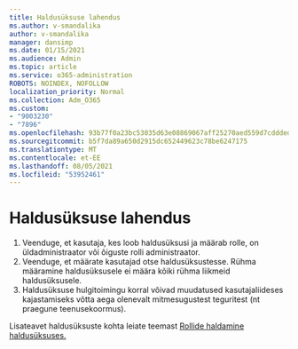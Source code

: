 ```yaml
---
title: Haldusüksuse lahendus
ms.author: v-smandalika
author: v-smandalika
manager: dansimp
ms.date: 01/15/2021
ms.audience: Admin
ms.topic: article
ms.service: o365-administration
ROBOTS: NOINDEX, NOFOLLOW
localization_priority: Normal
ms.collection: Adm_O365
ms.custom:
- "9003230"
- "7896"
ms.openlocfilehash: 93b77f0a23bc53035d63e08869067aff25270aed559d7cddded04aaa92285302
ms.sourcegitcommit: b5f7da89a650d2915dc652449623c78be6247175
ms.translationtype: MT
ms.contentlocale: et-EE
ms.lasthandoff: 08/05/2021
ms.locfileid: "53952461"
---
```

# <a name="administrative-unit-solution"></a>Haldusüksuse lahendus

1. Veenduge, et kasutaja, kes loob haldusüksusi ja määrab rolle, on üldadministraator või õiguste rolli administraator.
2. Veenduge, et määrate kasutajad otse haldusüksustesse. Rühma määramine haldusüksusele ei määra kõiki rühma liikmeid haldusüksusele.
3. Haldusüksuse hulgitoimingu korral võivad muudatused kasutajaliideses kajastamiseks võtta aega olenevalt mitmesugustest teguritest (nt praegune teenusekoormus).

Lisateavet haldusüksuste kohta leiate teemast [Rollide haldamine haldusüksuses.](https://docs.microsoft.com/azure/active-directory/roles/administrative-units)
